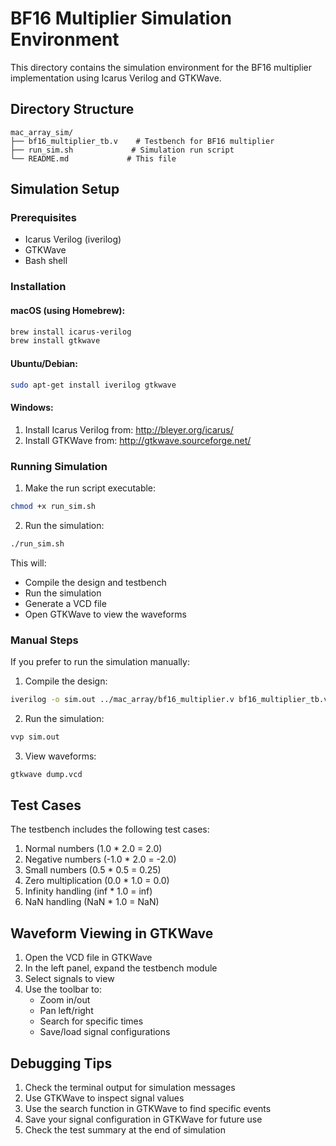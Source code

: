 # BF16 Multiplier Simulation Environment

This directory contains the simulation environment for the BF16 multiplier implementation using Icarus Verilog and GTKWave.

## Directory Structure
```
mac_array_sim/
├── bf16_multiplier_tb.v    # Testbench for BF16 multiplier
├── run_sim.sh             # Simulation run script
└── README.md             # This file
```

## Simulation Setup

### Prerequisites
- Icarus Verilog (iverilog)
- GTKWave
- Bash shell

### Installation

#### macOS (using Homebrew):
```bash
brew install icarus-verilog
brew install gtkwave
```

#### Ubuntu/Debian:
```bash
sudo apt-get install iverilog gtkwave
```

#### Windows:
1. Install Icarus Verilog from: http://bleyer.org/icarus/
2. Install GTKWave from: http://gtkwave.sourceforge.net/

### Running Simulation

1. Make the run script executable:
```bash
chmod +x run_sim.sh
```

2. Run the simulation:
```bash
./run_sim.sh
```

This will:
- Compile the design and testbench
- Run the simulation
- Generate a VCD file
- Open GTKWave to view the waveforms

### Manual Steps

If you prefer to run the simulation manually:

1. Compile the design:
```bash
iverilog -o sim.out ../mac_array/bf16_multiplier.v bf16_multiplier_tb.v
```

2. Run the simulation:
```bash
vvp sim.out
```

3. View waveforms:
```bash
gtkwave dump.vcd
```

## Test Cases

The testbench includes the following test cases:
1. Normal numbers (1.0 * 2.0 = 2.0)
2. Negative numbers (-1.0 * 2.0 = -2.0)
3. Small numbers (0.5 * 0.5 = 0.25)
4. Zero multiplication (0.0 * 1.0 = 0.0)
5. Infinity handling (inf * 1.0 = inf)
6. NaN handling (NaN * 1.0 = NaN)

## Waveform Viewing in GTKWave

1. Open the VCD file in GTKWave
2. In the left panel, expand the testbench module
3. Select signals to view
4. Use the toolbar to:
   - Zoom in/out
   - Pan left/right
   - Search for specific times
   - Save/load signal configurations

## Debugging Tips

1. Check the terminal output for simulation messages
2. Use GTKWave to inspect signal values
3. Use the search function in GTKWave to find specific events
4. Save your signal configuration in GTKWave for future use
5. Check the test summary at the end of simulation 